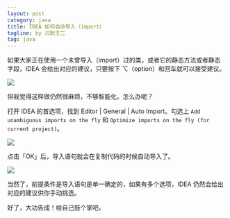 ```yaml
---
layout: post
category: java
title: IDEA 如何自动导入（import）
tagline: by 沉默王二
tag: java
---
```


如果大家正在使用一个未曾导入（import）过的类，或者它的静态方法或者静态字段，IDEA 会给出对应的建议，只要按下 ⌥（option）和回车就可以接受建议。


<!--more-->


![](http://www.itwanger.com/assets/images/2019/11/java-idea-import-auto-1.png)

但我觉得这样做仍然很麻烦，不够智能化。怎么办呢？

打开 IDEA 的首选项，找到 Editor | General | Auto Import。勾选上 `Add unambiguous imports on the fly` 和 `Optimize imports on the fly (for current project)`。

![](http://www.itwanger.com/assets/images/2019/11/java-idea-import-auto-2.png)

点击「OK」后，导入语句就会在复制代码的时候自动导入了。

![](http://www.itwanger.com/assets/images/2019/11/java-idea-import-auto-3.png)

当然了，前提条件是导入语句是单一确定的，如果有多个选项，IDEA 仍然会给出对应的建议供你手动挑选。


好了，大功告成！给自己鼓个掌吧。